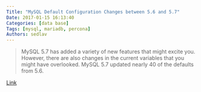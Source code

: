 ```yaml
---
Title: "MySQL Default Configuration Changes between 5.6 and 5.7"
Date: 2017-01-15 16:13:40
Categories: [data base]
Tags: [mysql, mariadb, percona]
Authors: sedlav
---
```


> MySQL 5.7 has added a variety of new features that might excite you. However, there are also changes in the current variables that you might have overlooked. MySQL 5.7 updated nearly 40 of the defaults from 5.6.

[Link](https://www.percona.com/blog/2016/09/13/proxysql-and-mha-integration/)
